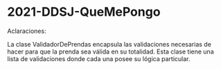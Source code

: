 # 2021-DDSJ-QueMePongo

Aclaraciones:

La clase ValidadorDePrendas encapsula las validaciones necesarias de hacer para que la prenda sea válida en su totalidad. Esta clase tiene una lista de validaciones donde cada una posee su lógica particular.